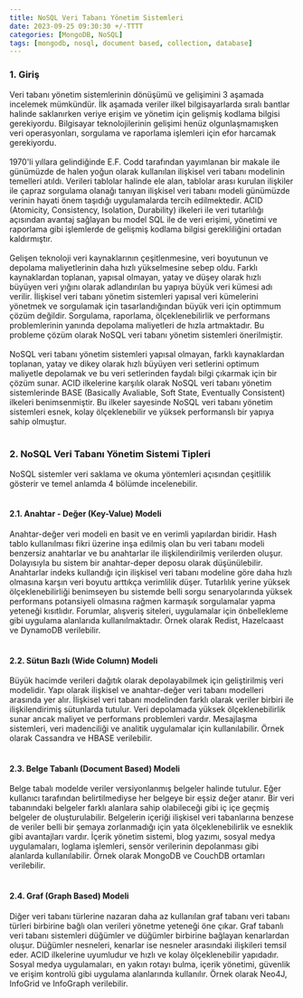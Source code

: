 ```yaml
---
title: NoSQL Veri Tabanı Yönetim Sistemleri
date: 2023-09-25 09:30:30 +/-TTTT
categories: [MongoDB, NoSQL]
tags: [mongodb, nosql, document based, collection, database]
---
```


### <b> 1. Giriş </b>

<div class='text-justify'>
Veri tabanı yönetim sistemlerinin dönüşümü ve gelişimini 3 aşamada incelemek mümkündür. İlk aşamada veriler ilkel bilgisayarlarda sıralı bantlar halinde saklanırken veriye erişim ve yönetim için gelişmiş kodlama bilgisi gerekiyordu. Bilgisayar teknolojilerinin gelişimi henüz olgunlaşmamışken veri operasyonları, sorgulama ve raporlama işlemleri için efor harcamak gerekiyordu.
</div><br>

<div class='text-justify'>
1970'li yıllara gelindiğinde E.F. Codd tarafından yayımlanan bir makale ile günümüzde de halen yoğun olarak kullanılan ilişkisel veri tabanı modelinin temelleri atıldı. Verileri tablolar halinde ele alan, tablolar arası kurulan ilişkiler ile çapraz sorgulama olanağı tanıyan ilişkisel veri tabanı modeli günümüzde verinin hayati önem taşıdığı uygulamalarda tercih edilmektedir. ACID (Atomicity, Consistency, Isolation, Durability) ilkeleri ile veri tutarlılığı açısından avantaj sağlayan bu model SQL ile de veri erişimi, yönetimi ve raporlama gibi işlemlerde de gelişmiş kodlama bilgisi gerekliliğini ortadan kaldırmıştır.
</div><br>

<div class='text-justify'>
Gelişen teknoloji veri kaynaklarının çeşitlenmesine, veri boyutunun ve depolama maliyetlerinin daha hızlı yükselmesine sebep oldu. Farklı kaynaklardan toplanan, yapısal olmayan, yatay ve düşey olarak hızlı büyüyen veri yığını olarak adlandırılan bu yapıya büyük veri kümesi adı verilir. İlişkisel veri tabanı yönetim sistemleri yapısal veri kümelerini yönetmek ve sorgulamak için tasarlandığından büyük veri için optimmum çözüm değildir. Sorgulama, raporlama, ölçeklenebilirlik ve performans problemlerinin yanında depolama maliyetleri de hızla artmaktadır. Bu probleme çözüm olarak NoSQL veri tabanı yönetim sistemleri önerilmiştir.
</div><br>

<div class='text-justify'>
NoSQL veri tabanı yönetim sistemleri yapısal olmayan, farklı kaynaklardan toplanan, yatay ve dikey olarak hızlı büyüyen veri setlerini optimum maliyetle depolamak ve bu veri setlerinden faydalı bilgi çıkarmak için bir çözüm sunar. ACID ilkelerine karşılık olarak NoSQL veri tabanı yönetim sistemlerinde BASE (Basically Avaliable, Soft State, Eventually Consistent) ilkeleri benimsenmiştir. Bu ilkeler sayesinde NoSQL veri tabanı yönetim sistemleri esnek, kolay ölçeklenebilir ve yüksek performanslı bir yapıya sahip olmuştur.
</div><br>

### <b> 2. NoSQL Veri Tabanı Yönetim Sistemi Tipleri </b>

<div class='text-justify'>
NoSQL sistemler veri saklama ve okuma yöntemleri açısından çeşitlilik gösterir ve temel anlamda 4 bölümde incelenebilir.
</div><br>

#### <b> 2.1. Anahtar - Değer (Key-Value) Modeli </b>

<div class='text-justify'>
Anahtar-değer veri modeli en basit ve en verimli yapılardan biridir. Hash tablo kullanılması fikri üzerine inşa edilmiş olan bu veri tabanı modeli benzersiz anahtarlar ve bu anahtarlar ile ilişkilendirilmiş verilerden oluşur. Dolayısıyla bu sistem bir anahtar-deper deposu olarak düşünülebilir. Anahtarlar indeks kullandığı için ilişkisel veri tabanı modeline göre daha hızlı olmasına karşın veri boyutu arttıkça verimlilik düşer. Tutarlılık yerine yüksek ölçeklenebilirliği benimseyen bu sistemde belli sorgu senaryolarında yüksek performans potansiyeli olmasına rağmen karmaşık sorgulamalar yapma yeteneği kısıtlıdır. Forumlar, alışveriş siteleri, uygulamalar için önbellekleme gibi uygulama alanlarıda kullanılmaktadır. Örnek olarak Redist, Hazelcaast ve DynamoDB verilebilir.
</div><br>

#### <b> 2.2. Sütun Bazlı (Wide Column) Modeli </b>

<div class='text-justify'>
Büyük hacimde verileri dağıtık olarak depolayabilmek için geliştirilmiş veri modelidir. Yapı olarak ilişkisel ve anahtar-değer veri tabanı modelleri arasında yer alır. İlişkisel veri tabanı modelinden farklı olarak veriler birbiri ile ilişkilendirimiş sütunlarda tutulur. Veri depolamada yüksek ölçeklenebilirlik sunar ancak maliyet ve performans problemleri vardır. Mesajlaşma sistemleri, veri madenciliği ve analitik uygulamalar için kullanılabilir. Örnek olarak Cassandra ve HBASE verilebilir.
</div><br>

#### <b> 2.3. Belge Tabanlı (Document Based) Modeli </b>

<div class='text-justify'>
Belge tabalı modelde veriler versiyonlanmış belgeler halinde tutulur. Eğer kullanıcı tarafından belirtilmediyse her belgeye bir eşsiz değer atanır. Bir veri tabanındaki belgeler farklı alanlara sahip olabileceği gibi iç içe geçmiş belgeler de oluşturulabilir. Belgelerin içeriği ilişkisel veri tabanlarına benzese de veriler belli bir şemaya zorlanmadığı için yata ölçeklenebilirlik ve esneklik gibi avantajları vardır. İçerik yönetim sistemi, blog yazımı, sosyal medya uygulamaları, loglama işlemleri, sensör verilerinin depolanması gibi alanlarda kullanılabilir. Örnek olarak MongoDB ve CouchDB ortamları verilebilir.
</div><br>

#### <b> 2.4. Graf (Graph Based) Modeli </b>

<div class='text-justify'>
Diğer veri tabanı türlerine nazaran daha az kullanılan graf tabanı veri tabanı türleri birbirine bağlı olan verileri yönetme yeteneği öne çıkar. Graf tabanlı veri tabanı sistemleri düğümler ve düğümler birbirine bağlayan kenarlardan oluşur. Düğümler nesneleri, kenarlar ise nesneler arasındaki ilişkileri temsil eder. ACID ilkelerine uyumludur ve hızlı ve kolay ölçeklenebilir yapıdadır. Sosyal medya uygulamaları, en yakın rotayı bulma, içerik yönetimi, güvenlik ve erişim kontrolü gibi uygulama alanlarında kullanılır. Örnek olarak Neo4J, InfoGrid ve InfoGraph verilebilir.
</div><br>
